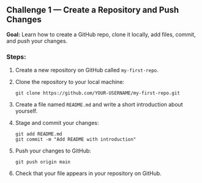 ## Challenge 1 — Create a Repository and Push Changes

**Goal:** Learn how to create a GitHub repo, clone it locally, add files, commit, and push your changes.

### Steps:
1. Create a new repository on GitHub called `my-first-repo`.
2. Clone the repository to your local machine:
   ```
   git clone https://github.com/YOUR-USERNAME/my-first-repo.git
   ```

3. Create a file named `README.md` and write a short introduction about yourself.
4. Stage and commit your changes:

   ```
   git add README.md
   git commit -m "Add README with introduction"
   ```
5. Push your changes to GitHub:

   ```
   git push origin main
   ```
6. Check that your file appears in your repository on GitHub.

